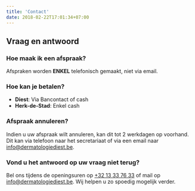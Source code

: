 ```yaml
---
title: 'Contact'
date: 2018-02-22T17:01:34+07:00
---
```


## Vraag en antwoord
### Hoe maak ik een afspraak?
Afspraken worden **ENKEL** telefonisch gemaakt, niet via email.

### Hoe kan je betalen?
* **Diest**: Via Bancontact of cash
* **Herk-de-Stad**: Enkel cash

### Afspraak annuleren?
Indien u uw afspraak wilt annuleren, kan dit tot 2 werkdagen op voorhand.
Dit kan via telefoon naar het secretariaat of via een email naar <info@dermatologiediest.be>.

### Vond u het antwoord op uw vraag niet terug?
Bel ons tijdens de openingsuren op [+32 13 33 76 33](tel:+3213337633) of mail op <info@dermatologiediest.be>. Wij helpen u zo spoedig mogelijk verder.
